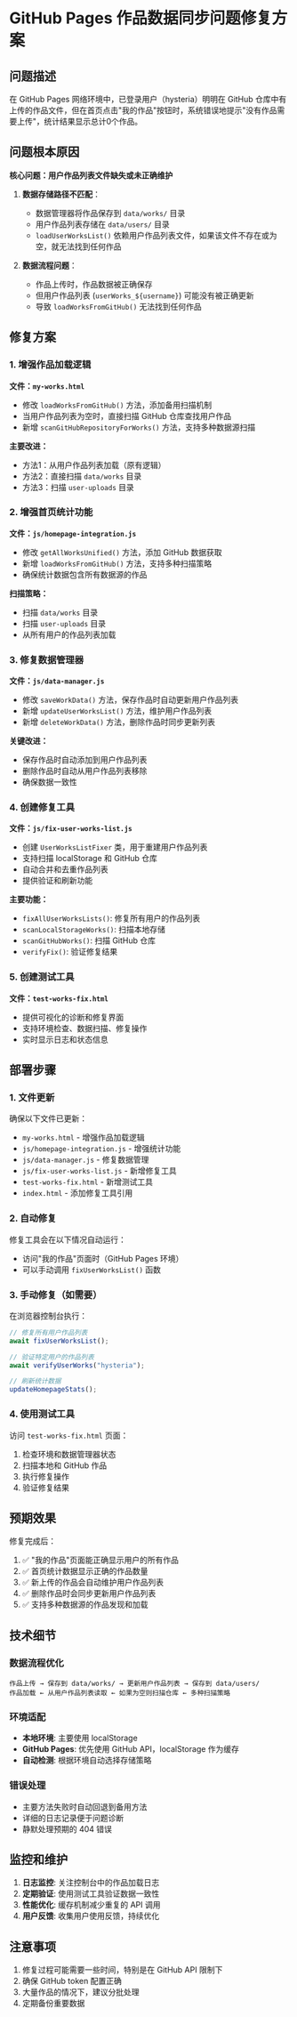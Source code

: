 # GitHub Pages 作品数据同步问题修复方案

## 问题描述

在 GitHub Pages 网络环境中，已登录用户（hysteria）明明在 GitHub 仓库中有上传的作品文件，但在首页点击"我的作品"按钮时，系统错误地提示"没有作品需要上传"，统计结果显示总计0个作品。

## 问题根本原因

**核心问题：用户作品列表文件缺失或未正确维护**

1. **数据存储路径不匹配**：
   - 数据管理器将作品保存到 `data/works/` 目录
   - 用户作品列表存储在 `data/users/` 目录
   - `loadUserWorksList()` 依赖用户作品列表文件，如果该文件不存在或为空，就无法找到任何作品

2. **数据流程问题**：
   - 作品上传时，作品数据被正确保存
   - 但用户作品列表 (`userWorks_${username}`) 可能没有被正确更新
   - 导致 `loadWorksFromGitHub()` 无法找到任何作品

## 修复方案

### 1. 增强作品加载逻辑

**文件：`my-works.html`**

- 修改 `loadWorksFromGitHub()` 方法，添加备用扫描机制
- 当用户作品列表为空时，直接扫描 GitHub 仓库查找用户作品
- 新增 `scanGitHubRepositoryForWorks()` 方法，支持多种数据源扫描

**主要改进：**
- 方法1：从用户作品列表加载（原有逻辑）
- 方法2：直接扫描 `data/works` 目录
- 方法3：扫描 `user-uploads` 目录

### 2. 增强首页统计功能

**文件：`js/homepage-integration.js`**

- 修改 `getAllWorksUnified()` 方法，添加 GitHub 数据获取
- 新增 `loadWorksFromGitHub()` 方法，支持多种扫描策略
- 确保统计数据包含所有数据源的作品

**扫描策略：**
- 扫描 `data/works` 目录
- 扫描 `user-uploads` 目录
- 从所有用户的作品列表加载

### 3. 修复数据管理器

**文件：`js/data-manager.js`**

- 修改 `saveWorkData()` 方法，保存作品时自动更新用户作品列表
- 新增 `updateUserWorksList()` 方法，维护用户作品列表
- 新增 `deleteWorkData()` 方法，删除作品时同步更新列表

**关键改进：**
- 保存作品时自动添加到用户作品列表
- 删除作品时自动从用户作品列表移除
- 确保数据一致性

### 4. 创建修复工具

**文件：`js/fix-user-works-list.js`**

- 创建 `UserWorksListFixer` 类，用于重建用户作品列表
- 支持扫描 localStorage 和 GitHub 仓库
- 自动合并和去重作品列表
- 提供验证和刷新功能

**主要功能：**
- `fixAllUserWorksLists()`: 修复所有用户的作品列表
- `scanLocalStorageWorks()`: 扫描本地存储
- `scanGitHubWorks()`: 扫描 GitHub 仓库
- `verifyFix()`: 验证修复结果

### 5. 创建测试工具

**文件：`test-works-fix.html`**

- 提供可视化的诊断和修复界面
- 支持环境检查、数据扫描、修复操作
- 实时显示日志和状态信息

## 部署步骤

### 1. 文件更新

确保以下文件已更新：
- `my-works.html` - 增强作品加载逻辑
- `js/homepage-integration.js` - 增强统计功能
- `js/data-manager.js` - 修复数据管理
- `js/fix-user-works-list.js` - 新增修复工具
- `test-works-fix.html` - 新增测试工具
- `index.html` - 添加修复工具引用

### 2. 自动修复

修复工具会在以下情况自动运行：
- 访问"我的作品"页面时（GitHub Pages 环境）
- 可以手动调用 `fixUserWorksList()` 函数

### 3. 手动修复（如需要）

在浏览器控制台执行：
```javascript
// 修复所有用户作品列表
await fixUserWorksList();

// 验证特定用户的作品列表
await verifyUserWorks("hysteria");

// 刷新统计数据
updateHomepageStats();
```

### 4. 使用测试工具

访问 `test-works-fix.html` 页面：
1. 检查环境和数据管理器状态
2. 扫描本地和 GitHub 作品
3. 执行修复操作
4. 验证修复结果

## 预期效果

修复完成后：
1. ✅ "我的作品"页面能正确显示用户的所有作品
2. ✅ 首页统计数据显示正确的作品数量
3. ✅ 新上传的作品会自动维护用户作品列表
4. ✅ 删除作品时会同步更新用户作品列表
5. ✅ 支持多种数据源的作品发现和加载

## 技术细节

### 数据流程优化

```
作品上传 → 保存到 data/works/ → 更新用户作品列表 → 保存到 data/users/
作品加载 ← 从用户作品列表读取 ← 如果为空则扫描仓库 ← 多种扫描策略
```

### 环境适配

- **本地环境**: 主要使用 localStorage
- **GitHub Pages**: 优先使用 GitHub API，localStorage 作为缓存
- **自动检测**: 根据环境自动选择存储策略

### 错误处理

- 主要方法失败时自动回退到备用方法
- 详细的日志记录便于问题诊断
- 静默处理预期的 404 错误

## 监控和维护

1. **日志监控**: 关注控制台中的作品加载日志
2. **定期验证**: 使用测试工具验证数据一致性
3. **性能优化**: 缓存机制减少重复的 API 调用
4. **用户反馈**: 收集用户使用反馈，持续优化

## 注意事项

1. 修复过程可能需要一些时间，特别是在 GitHub API 限制下
2. 确保 GitHub token 配置正确
3. 大量作品的情况下，建议分批处理
4. 定期备份重要数据
